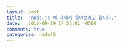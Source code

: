 ```yaml
---
layout: post
title:  "node.js 에 대해서 알아보려고 합니다."
date:   2016-09-29 17:55:01 -0500
comments: true
categories: nodeJS
---
```

